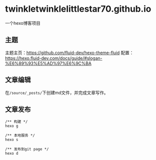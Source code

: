 # twinkletwinklelittlestar70.github.io
一个hexo博客项目

## 主题
主题主页：https://github.com/fluid-dev/hexo-theme-fluid
配置：https://hexo.fluid-dev.com/docs/guide/#slogan-%E6%89%93%E5%AD%97%E6%9C%BA

## 文章编辑
在`/source/_posts/`下创建md文件，并完成文章写作。

## 文章发布

```
/** 构建 */
hexo g

/** 本地服务 */
hexo s

/** 发布到git page */
hexo d
```